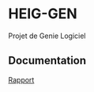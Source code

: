 # HEIG-GEN
Projet de Genie Logiciel

## Documentation
[Rapport](https://docs.google.com/document/d/1NRfAi-YDjkb-7avXc4--l_VzDEzeovEDvgdRXOzmdDo/edit?usp=sharing)
